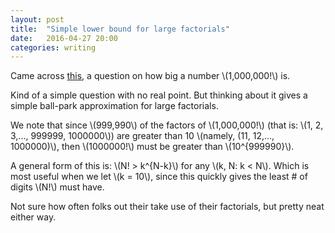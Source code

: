 ```yaml
---
layout: post
title:  "Simple lower bound for large factorials"
date:   2016-04-27 20:00 
categories: writing 
---
```


Came across [this](https://www.reddit.com/r/learnmath/comments/4h6est/does_anyone_know_what_1000000_is/), a question on how big a number \\(1,000,000!\\) is.

Kind of a simple question with no real point. But thinking about it gives a simple ball-park approximation for large factorials.  

We note that since \\(999,990\\) of the factors of \\(1,000,000!\\) (that is: \\(1, 2, 3,..., 999999, 1000000\\)) are greater than 10 \\(namely, (11, 12,..., 1000000)\\), then \\(1000000!\\) must be greater than \\(10^{999990}\\). 

A general form of this is: \\(N! > k^{N-k}\\) for any \\(k, N: k < N\\). Which is most useful when we let \\(k = 10\\), since this quickly gives the least # of digits \\(N!\\) must have.  

Not sure how often folks out their take use of their factorials, but pretty neat either way.
